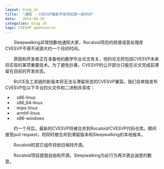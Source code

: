 ```yaml
---
layout: blog_zh
title:  "通知 - CVESVP最新开发将闭源一段时间"
date:   2014-08-10
categories: blog zh
tags: CVESVP opensource
---
```


&emsp;&emsp;Sleepwalking非常抱歉地通知大家，Rocaloid项目的频谱语音处理库CVESVP不得不闭源大约一个月的时间。

&emsp;&emsp;原因和开发者正在准备他的数学毕业论文有关，他的论文将包括CVESVP未来将实现的某项重要技术。为了避免抄袭，CVESVP的公开部分只能在论文完成前滞留在目前的开发状态。

&emsp;&emsp;RUCE及工具链的新版本将无法与滞留状态的CVESVP兼容。我们会单独发布CVESVP在以下平台的头文件和二进制共享库：

* &emsp;x86-linux
* &emsp;x86_64-linux
* &emsp;mips-linux
* &emsp;armhf-linux
* &emsp;x86-windows

&emsp;&emsp;约一个月后，最新的CVESVP将被合并到Rocaloid/CVESVP代码仓库。期间接受pull request，将同时被合并到滞留版本和Sleepwalking的本地版本。

&emsp;&emsp;Rocaloid的其它组件将依旧保持开源。

&emsp;&emsp;Rocaloid项目提倡自由和开源。Sleepwalking为此行为再次表达诚恳的歉意。

